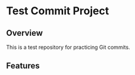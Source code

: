 # Test Commit Project

## Overview
This is a test repository for practicing Git commits.

## Features
